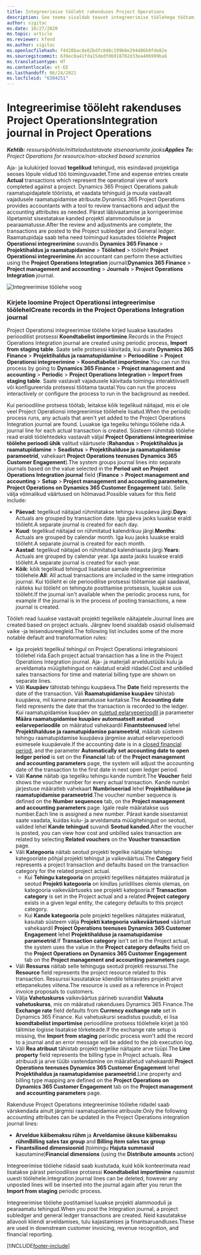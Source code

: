 ```yaml
---
title: Integreerimise tööleht rakenduses Project Operations
description: See teema sisaldab teavet integreerimise töölehega töötamise kohta rakenduses Project Operations.
author: sigitac
ms.date: 10/27/2020
ms.topic: article
ms.reviewer: kfend
ms.author: sigitac
ms.openlocfilehash: f4428bac8e82bdfc848c199b0e294486b9fde82e
ms.sourcegitcommit: 639ec8a41fda15dedfd6918702d33ea406999ba6
ms.translationtype: HT
ms.contentlocale: et-EE
ms.lasthandoff: 06/24/2021
ms.locfileid: "6304251"
---
```

# <a name="integration-journal-in-project-operations"></a><span data-ttu-id="8dace-103">Integreerimise tööleht rakenduses Project Operations</span><span class="sxs-lookup"><span data-stu-id="8dace-103">Integration journal in Project Operations</span></span>

<span data-ttu-id="8dace-104">_**Kehtib:** ressursipõhiste/mitteladustatavate stsenaariumite jaoks_</span><span class="sxs-lookup"><span data-stu-id="8dace-104">_**Applies To:** Project Operations for resource/non-stocked based scenarios_</span></span>

<span data-ttu-id="8dace-105">Aja- ja kulukirjed loovad **tegelikud** tehingud, mis esindavad projektiga seoses lõpule viidud töö toiminguvaadet.</span><span class="sxs-lookup"><span data-stu-id="8dace-105">Time and expense entries create **Actual** transactions which represent the operational view of work completed against a project.</span></span> <span data-ttu-id="8dace-106">Dynamics 365 Project Operations pakub raamatupidajatele tööriista, et vaadata tehinguid ja muuta vastavalt vajadusele raamatupidamise atribuute.</span><span class="sxs-lookup"><span data-stu-id="8dace-106">Dynamics 365 Project Operations provides accountants with a tool to review transactions and adjust the accounting attributes as needed.</span></span> <span data-ttu-id="8dace-107">Pärast läbivaatamise ja korrigeerimise lõpetamist sisestatakse kanded projekti alammoodulisse ja pearaamatusse.</span><span class="sxs-lookup"><span data-stu-id="8dace-107">After the review and adjustments are complete, the transactions are posted to the Project subledger and General ledger.</span></span> <span data-ttu-id="8dace-108">Raamatupidaja saab teha need toimingud kasutades töölehte **Project Operationsi integreerimine** suvandis **Dynamics 365 Finance** > **Projektihaldus ja raamatupidamine** > **Töölehed** >  tööleht **Project Operationsi integreerimine**.</span><span class="sxs-lookup"><span data-stu-id="8dace-108">An accountant can perform these activities using the **Project Operations Integration** journal(**Dynamics 365 Finance** > **Project management and accounting** > **Journals** > **Project Operations Integration** journal.</span></span>

![Integreerimise töölehe voog](./media/IntegrationJournal.png)

### <a name="create-records-in-the-project-operations-integration-journal"></a><span data-ttu-id="8dace-110">Kirjete loomine Project Operationsi integreerimise töölehel</span><span class="sxs-lookup"><span data-stu-id="8dace-110">Create records in the Project Operations Integration journal</span></span>

<span data-ttu-id="8dace-111">Project Operationsi integreerimise töölehe kirjed luuakse kasutades perioodilist protsessi **Koondtabelist importimine**.</span><span class="sxs-lookup"><span data-stu-id="8dace-111">Records in the Project Operations Integration journal are created using periodic process, **Import from staging table**.</span></span> <span data-ttu-id="8dace-112">Saate selle protsessi käivitada, kui avate **Dynamics 365 Finance** > **Projektihaldus ja raamatupidamine** > **Perioodiline** > **Project Operationsi integreerimine** > **Koondtabelist importimine**.</span><span class="sxs-lookup"><span data-stu-id="8dace-112">You can run this process by going to **Dynamics 365 Finance** > **Project management and accounting** > **Periodic** > **Project Operations Integration** > **Import from staging table**.</span></span> <span data-ttu-id="8dace-113">Saate vastavalt vajadusele käivitada toimingu interaktiivselt või konfigureerida protsessi töötama taustal.</span><span class="sxs-lookup"><span data-stu-id="8dace-113">You can run the process interactively or configure the process to run in the background as needed.</span></span>

<span data-ttu-id="8dace-114">Kui perioodiline protsess töötab, leitakse kõik tegelikud näitajad, mis ei ole veel Project Operationsi integreerimise töölehele lisatud.</span><span class="sxs-lookup"><span data-stu-id="8dace-114">When the periodic process runs, any actuals that aren't yet added to the Project Operations Integration journal are found.</span></span> <span data-ttu-id="8dace-115">Luuakse iga tegeiku tehingu töölehe rida.</span><span class="sxs-lookup"><span data-stu-id="8dace-115">A journal line for each actual transaction is created.</span></span>
<span data-ttu-id="8dace-116">Süsteem rühmitab töölehe read eraldi töölehtedeks vastavalt väljal **Project Operationsi integreerimise töölehe perioodi ühik** valitud väärtusele (**Rahandus** > **Projektihaldus ja raamatupidamine** > **Seadistus** > **Projektihalduse ja raamatupidamise parameetrid**, vahekaart **Project Operations teenuses Dynamics 365 Customer Engagement**).</span><span class="sxs-lookup"><span data-stu-id="8dace-116">The system groups journal lines into separate journals based on the value selected in the **Period unit on Project Operations Integration journal** field (**Finance** > **Project management and accounting** > **Setup** > **Project management and accounting parameters**, **Project Operations on Dynamics 365 Customer Engagement** tab).</span></span> <span data-ttu-id="8dace-117">Selle välja võimalikud väärtused on hõlmavad.</span><span class="sxs-lookup"><span data-stu-id="8dace-117">Possible values for this field include:</span></span>

  - <span data-ttu-id="8dace-118">**Päevad**: tegelikud näitajad rühmitatakse tehingu kuupäeva järgi.</span><span class="sxs-lookup"><span data-stu-id="8dace-118">**Days**: Actuals are grouped by transaction date.</span></span> <span data-ttu-id="8dace-119">Iga päeva jaoks luuakse eraldi tööleht.</span><span class="sxs-lookup"><span data-stu-id="8dace-119">A separate journal is created for each day.</span></span>
  - <span data-ttu-id="8dace-120">**Kuud**: tegelikud näitajad on rühmitatud kalendrikuu järgi.</span><span class="sxs-lookup"><span data-stu-id="8dace-120">**Months**: Actuals are grouped by calendar month.</span></span> <span data-ttu-id="8dace-121">Iga kuu jaoks luuakse eraldi tööleht.</span><span class="sxs-lookup"><span data-stu-id="8dace-121">A separate journal is created for each month.</span></span>
  - <span data-ttu-id="8dace-122">**Aastad**: tegelikud näitajad on rühmitatud kalendriaasta järgi.</span><span class="sxs-lookup"><span data-stu-id="8dace-122">**Years**: Actuals are grouped by calendar year.</span></span> <span data-ttu-id="8dace-123">Iga aasta jaoks luuakse eraldi tööleht.</span><span class="sxs-lookup"><span data-stu-id="8dace-123">A separate journal is created for each year.</span></span>
  - <span data-ttu-id="8dace-124">**Kõik**: kõik tegelikud tehingud lisatakse samale integreerimise töölehele.</span><span class="sxs-lookup"><span data-stu-id="8dace-124">**All**: All actual transactions are included in the same integration journal.</span></span> <span data-ttu-id="8dace-125">Kui tööleht ei ole perioodilise protsessi töötamise ajal saadaval, näiteks kui tööleht on tehingute postitamise protsessis, luuakse uus tööleht.</span><span class="sxs-lookup"><span data-stu-id="8dace-125">If the journal isn't available when the periodic process runs, for example if the journal is in the process of posting transactions, a new journal is created.</span></span>

<span data-ttu-id="8dace-126">Tööleh read luuakse vastavalt projekti tegelikele näitajatele.</span><span class="sxs-lookup"><span data-stu-id="8dace-126">Journal lines are created based on project actuals.</span></span> <span data-ttu-id="8dace-127">Järgnev loend sisaldab osasid olulisemaid vaike -ja teisendusreegleid.</span><span class="sxs-lookup"><span data-stu-id="8dace-127">The following list includes some of the more notable default and transformation rules:</span></span>

  - <span data-ttu-id="8dace-128">Iga projekti tegelikul tehingul on Project Operationsi integratsiooni töölehel rida.</span><span class="sxs-lookup"><span data-stu-id="8dace-128">Each project actual transaction has a line in the Project Operations Integration journal.</span></span> <span data-ttu-id="8dace-129">Aja- ja materjali arveldustüübi kulu ja arveldamata müügitehingud on näidatud eraldi ridadel.</span><span class="sxs-lookup"><span data-stu-id="8dace-129">Cost and unbilled sales transactions for time and material billing type are shown on separate lines.</span></span>
  - <span data-ttu-id="8dace-130">Väli **Kuupäev** tähistab tehingu kuupäeva.</span><span class="sxs-lookup"><span data-stu-id="8dace-130">The **Date** field represents the date of the transaction.</span></span> <span data-ttu-id="8dace-131">Väli **Raamatupidamise kuupäev** tähistab kuupäeva, mil kanne pearaamatusse kantakse.</span><span class="sxs-lookup"><span data-stu-id="8dace-131">The **Accounting date** field represents the date that the transaction is recorded to the ledger.</span></span> <span data-ttu-id="8dace-132">Kui raamatupidamise kuupäev on [suletud eelarveperioodil](/dynamics365/finance/general-ledger/close-general-ledger-at-period-end) ja parameeter **Määra raamatupidamise kuupäev automaatselt avatud eelarveperioodile** on määratud vahekaardil **Finantsteenused** lehel **Projektihalduse ja raamatupidamise parameetrid**, määrab süsteem tehingu raamatupidamise kuupäeva järgmise avatud eelarveperioodi esimesele kuupäevale.</span><span class="sxs-lookup"><span data-stu-id="8dace-132">If the accounting date is in a [closed financial period](/dynamics365/finance/general-ledger/close-general-ledger-at-period-end), and the parameter **Automatically set accounting date to open ledger period** is set on the **Financial** tab of the **Project management and accounting parameters** page, the system will adjust the accounting date of the transaction to the first date in next open ledger period.</span></span>
  - <span data-ttu-id="8dace-133">Väli **Kanne** näitab iga tegeliku tehingu kande numbrit.</span><span class="sxs-lookup"><span data-stu-id="8dace-133">The **Voucher** field shows the voucher number for every actual transaction.</span></span> <span data-ttu-id="8dace-134">Kande numbri järjestuse määratleb vahekaart **Numbriseeriad** lehel **Projektihalduse ja raamatupidamise parameetrid**.</span><span class="sxs-lookup"><span data-stu-id="8dace-134">The voucher number sequence is defined on the **Number sequences** tab, on the **Project management and accounting parameters** page.</span></span> <span data-ttu-id="8dace-135">Igale reale määratakse uus number.</span><span class="sxs-lookup"><span data-stu-id="8dace-135">Each line is assigned a new number.</span></span> <span data-ttu-id="8dace-136">Pärast kande sisestamist saate vaadata, kuidas kulu- ja arveldamata müügitehingud on seotud, valided lehel **Kande tehingud** suvandi **Seotud kanded**.</span><span class="sxs-lookup"><span data-stu-id="8dace-136">After the voucher is posted, you can view how cost and unbilled sales transaction are related by selecting **Related vouchers** on the **Voucher transaction** page.</span></span>
  - <span data-ttu-id="8dace-137">Väli **Kategooria** näitab seotud projekti tegelike näitajate tehingu kategooriate põhjal projekti tehingut ja vaikeväärtusi.</span><span class="sxs-lookup"><span data-stu-id="8dace-137">The **Category** field represents a project transaction and defaults based on the transaction category for the related project actual.</span></span>
    - <span data-ttu-id="8dace-138">Kui **Tehingu kategooria** on projekti tegelikes näitajates määratud ja seotud **Projekti kategooria** on kindlas juriidilises olemis olemas, on kategooria vaikeväärtuseks see projekti kategooria.</span><span class="sxs-lookup"><span data-stu-id="8dace-138">If **Transaction category** is set in the Project actual and a related **Project category** exists in a given legal entity, the category defaults to this project category.</span></span>
    - <span data-ttu-id="8dace-139">Kui **Kande kategooria** pole projekti tegelikes näitajates määratud, kasutab süsteem välja **Projekti kategooria vaikeväärtused** väärtust vahekaardil **Project Operations teenuses Dynamics 365 Customer Engagement** lehel **Projektihalduse ja raamatupidamise parameetrid**.</span><span class="sxs-lookup"><span data-stu-id="8dace-139">If **Transaction category** isn't set in the Project actual, the system uses the value in the **Project category defaults** field on the **Project Operations on Dynamics 365 Customer Engagement** tab on the **Project management and accounting parameters** page.</span></span>
  - <span data-ttu-id="8dace-140">Väli **Ressurss** näitab selle tehinguga seotud projekti ressurssi.</span><span class="sxs-lookup"><span data-stu-id="8dace-140">The **Resource** field represents the project resource related to this transaction.</span></span> <span data-ttu-id="8dace-141">Ressurssi kasutatakse kliendile tehtavates projekti arve ettepanekutes viitena.</span><span class="sxs-lookup"><span data-stu-id="8dace-141">The resource is used as a reference in Project invoice proposals to customers.</span></span>
  - <span data-ttu-id="8dace-142">Välja **Vahetuskurss** vaikeväärtus pärineb suvandist **Valuuta vahetuskurss**, mis on määratud rakenduses Dynamics 365 Finance.</span><span class="sxs-lookup"><span data-stu-id="8dace-142">The **Exchange rate** field defaults from **Currency exchange rate** set in Dynamics 365 Finance.</span></span> <span data-ttu-id="8dace-143">Kui vahetuskursi seadistus puudub, ei lisa **koondtabelist importimise** perioodiline protsess töölehele kirjet ja töö täitmise logisse lisatakse tõrketeade.</span><span class="sxs-lookup"><span data-stu-id="8dace-143">If the exchange rate setup is missing, the **Import from staging** periodic process won't add the record to a journal and an error message will be added to the job execution log.</span></span>
  - <span data-ttu-id="8dace-144">Väli **Rea atribuut** tähistab projekti tegelike näitajate arve tüüpi.</span><span class="sxs-lookup"><span data-stu-id="8dace-144">The **Line property** field represents the billing type in Project actuals.</span></span> <span data-ttu-id="8dace-145">Rea atribuudi ja arve tüübi vastendamine on määratletud vahekaardil **Project Operations teenuses Dynamics 365 Customer Engagement** lehel **Projektihaldus ja raamatupidamise parameetrid**.</span><span class="sxs-lookup"><span data-stu-id="8dace-145">Line property and billing type mapping are defined on the **Project Operations on Dynamics 365 Customer Engagement** tab on the **Project management and accounting parameters** page.</span></span>

<span data-ttu-id="8dace-146">Rakenduse Project Operations integreerimise töölehe ridadel saab värskendada ainult järgmisi raamatupidamise atribuute:</span><span class="sxs-lookup"><span data-stu-id="8dace-146">Only the following accounting attributes can be updated in the Project Operations integration journal lines:</span></span>

- <span data-ttu-id="8dace-147">**Arveldue käibemaksu rühm** ja **Arveldamise üksuse käibemaksu rühm**</span><span class="sxs-lookup"><span data-stu-id="8dace-147">**Billing sales tax group** and **Billing item sales tax group**</span></span>
- <span data-ttu-id="8dace-148">**Finantsilised dimensioonid** (toimingu **Hajuta summasid** kasutamine)</span><span class="sxs-lookup"><span data-stu-id="8dace-148">**Financial dimensions** (using the **Distribute amounts** action)</span></span>

<span data-ttu-id="8dace-149">Integreerimise töölehe ridasid saab kustutada, kuid kõik konteerimata read lisatakse pärast perioodilisse protsessi **Koondtabelist importimine** naasmist uuesti töölehele.</span><span class="sxs-lookup"><span data-stu-id="8dace-149">Integration journal lines can be deleted, however any unposted lines will be inserted into the journal again after you rerun the **Import from staging** periodic process.</span></span>

<span data-ttu-id="8dace-150">Integreerimise töölehe postitamisel luuakse projekti alammooduli ja pearaamatu tehingud.</span><span class="sxs-lookup"><span data-stu-id="8dace-150">When you post the Integration journal, a project subledger and general ledger transactions are created.</span></span> <span data-ttu-id="8dace-151">Neid kasutatakse allavooli kliendi arveldamises, tulu kajastamises ja finantsaruandluses.</span><span class="sxs-lookup"><span data-stu-id="8dace-151">These are used in downstream customer invoicing, revenue recognition, and financial reporting.</span></span>


[!INCLUDE[footer-include](../includes/footer-banner.md)]

